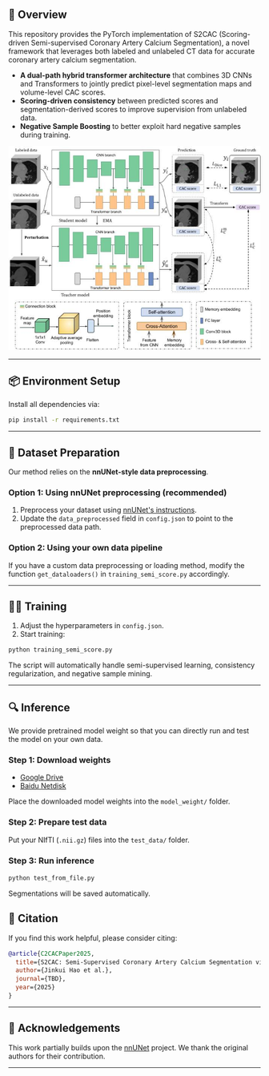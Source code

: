 
## 🧠 Overview

This repository provides the PyTorch implementation of S2CAC (Scoring-driven Semi-supervised Coronary Artery Calcium Segmentation), a novel framework that leverages both labeled and unlabeled CT data for accurate coronary artery calcium segmentation.

* **A dual-path hybrid transformer architecture** that combines 3D CNNs and Transformers to jointly predict pixel-level segmentation maps and volume-level CAC scores.
* **Scoring-driven consistency** between predicted scores and segmentation-derived scores to improve supervision from unlabeled data.
* **Negative Sample Boosting** to better exploit hard negative samples during training.

<p align="center">
  <img src="imgs/framework.jpg" width="600px"/>
</p>

---

## 📦 Environment Setup

Install all dependencies via:

```bash
pip install -r requirements.txt
```


---

## 📁 Dataset Preparation

Our method relies on the **nnUNet-style data preprocessing**.

### Option 1: Using nnUNet preprocessing (recommended)

1. Preprocess your dataset using [nnUNet's instructions](https://github.com/MIC-DKFZ/nnUNet).
2. Update the `data_preprocessed` field in `config.json` to point to the preprocessed data path.

### Option 2: Using your own data pipeline

If you have a custom data preprocessing or loading method, modify the function `get_dataloaders()` in `training_semi_score.py` accordingly.

---

## 🏋️‍♂️ Training

1. Adjust the hyperparameters in `config.json`.
2. Start training:

```bash
python training_semi_score.py
```

The script will automatically handle semi-supervised learning, consistency regularization, and negative sample mining.

---

## 🔍 Inference

We provide pretrained model weight so that you can directly run and test the model on your own data.

### Step 1: Download weights

* [Google Drive](https://drive.google.com/file/d/1a1PPioMvbiPIjjDa__RggQ3QUioJAeBn/view?usp=drive_link)
* [Baidu Netdisk](https://pan.baidu.com/s/1De1Vdc0L-N9aHyFhdUDC5w?pwd=far4)

Place the downloaded model weights into the `model_weight/` folder.

### Step 2: Prepare test data

Put your NIfTI (`.nii.gz`) files into the `test_data/` folder.

### Step 3: Run inference

```bash
python test_from_file.py
```

Segmentations will be saved automatically.



## 📄 Citation

If you find this work helpful, please consider citing:

```bibtex
@article{C2CACPaper2025,
  title={S2CAC: Semi-Supervised Coronary Artery Calcium Segmentation via Scoring-driven Consistency and Negative Sample Boosting},
  author={Jinkui Hao et al.},
  journal={TBD},
  year={2025}
}
```

---

## 🤝 Acknowledgements

This work partially builds upon the [nnUNet](https://github.com/MIC-DKFZ/nnUNet) project. We thank the original authors for their contribution.

---

